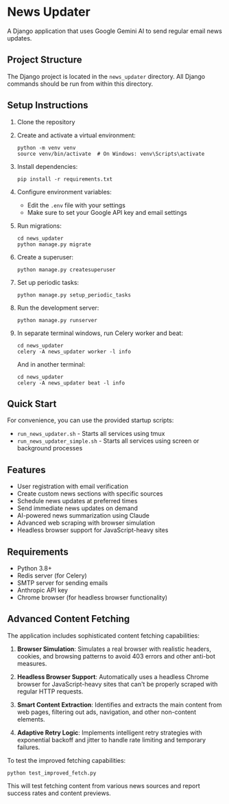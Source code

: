 # News Updater

A Django application that uses Google Gemini AI to send regular email news updates.

## Project Structure

The Django project is located in the `news_updater` directory. All Django commands should be run from within this directory.

## Setup Instructions

1. Clone the repository
2. Create and activate a virtual environment:
   ```
   python -m venv venv
   source venv/bin/activate  # On Windows: venv\Scripts\activate
   ```
3. Install dependencies:
   ```
   pip install -r requirements.txt
   ```
4. Configure environment variables:
   - Edit the `.env` file with your settings
   - Make sure to set your Google API key and email settings

5. Run migrations:
   ```
   cd news_updater
   python manage.py migrate
   ```

6. Create a superuser:
   ```
   python manage.py createsuperuser
   ```

7. Set up periodic tasks:
   ```
   python manage.py setup_periodic_tasks
   ```

8. Run the development server:
   ```
   python manage.py runserver
   ```

9. In separate terminal windows, run Celery worker and beat:
   ```
   cd news_updater
   celery -A news_updater worker -l info
   ```
   
   And in another terminal:
   ```
   cd news_updater
   celery -A news_updater beat -l info
   ```

## Quick Start

For convenience, you can use the provided startup scripts:

- `run_news_updater.sh` - Starts all services using tmux
- `run_news_updater_simple.sh` - Starts all services using screen or background processes

## Features

- User registration with email verification
- Create custom news sections with specific sources
- Schedule news updates at preferred times
- Send immediate news updates on demand
- AI-powered news summarization using Claude
- Advanced web scraping with browser simulation
- Headless browser support for JavaScript-heavy sites

## Requirements

- Python 3.8+
- Redis server (for Celery)
- SMTP server for sending emails
- Anthropic API key
- Chrome browser (for headless browser functionality)

## Advanced Content Fetching

The application includes sophisticated content fetching capabilities:

1. **Browser Simulation**: Simulates a real browser with realistic headers, cookies, and browsing patterns to avoid 403 errors and other anti-bot measures.

2. **Headless Browser Support**: Automatically uses a headless Chrome browser for JavaScript-heavy sites that can't be properly scraped with regular HTTP requests.

3. **Smart Content Extraction**: Identifies and extracts the main content from web pages, filtering out ads, navigation, and other non-content elements.

4. **Adaptive Retry Logic**: Implements intelligent retry strategies with exponential backoff and jitter to handle rate limiting and temporary failures.

To test the improved fetching capabilities:

```
python test_improved_fetch.py
```

This will test fetching content from various news sources and report success rates and content previews.

